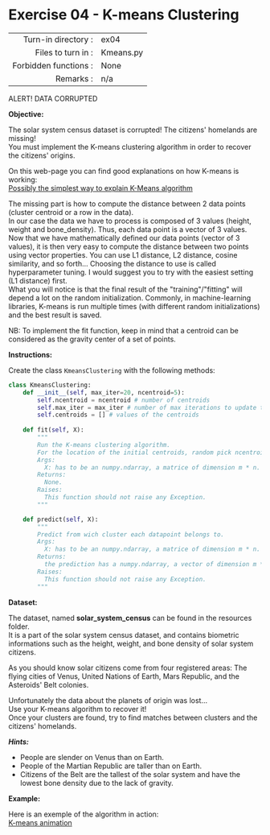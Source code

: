 # Exercise 04 - K-means Clustering


|                         |                    |
| -----------------------:| ------------------ |
|   Turn-in directory :   |  ex04              |
|   Files to turn in :    |  Kmeans.py         |
|   Forbidden functions : |  None              |
|   Remarks :             |  n/a               |


ALERT! DATA CORRUPTED

**Objective:**

The solar system census dataset is corrupted! The citizens' homelands are missing!  
You must implement the K-means clustering algorithm in order to recover the citizens' origins.

On this web-page you can find good explanations on how K-means is working:  
[Possibly the simplest way to explain K-Means algorithm](https://bigdata-madesimple.com/possibly-the-simplest-way-to-explain-k-means-algorithm/)  

The missing part is how to compute the distance between 2 data points (cluster centroid or a row in the data).  
In our case the data we have to process is composed of 3 values (height, weight and bone_density). Thus, each data point is a vector of 3 values.  
Now that we have mathematically defined our data points (vector of 3 values), it is then very easy to compute the distance between two points using vector properties. You can use L1 distance, L2 distance, cosine similarity, and so forth... Choosing the distance to use is called hyperparameter tuning. I would suggest you to try with the easiest setting (L1 distance) first.  
What you will notice is that the final result of the "training"/"fitting" will depend a lot on the random initialization. Commonly, in machine-learning libraries, K-means is run multiple times (with different random initializations) and the best result is saved.  

NB: To implement the fit function, keep in mind that a centroid can be considered as the gravity center of a set of points.  

**Instructions:**

Create the class `KmeansClustering` with the following methods:  

```python
class KmeansClustering:
    def __init__(self, max_iter=20, ncentroid=5):
        self.ncentroid = ncentroid # number of centroids
        self.max_iter = max_iter # number of max iterations to update the centroids
        self.centroids = [] # values of the centroids
        
    def fit(self, X):
        """
        Run the K-means clustering algorithm.
        For the location of the initial centroids, random pick ncentroids from the dataset.
        Args:
          X: has to be an numpy.ndarray, a matrice of dimension m * n.
        Returns:
          None.
        Raises:
          This function should not raise any Exception.
        """

    def predict(self, X):
        """
        Predict from wich cluster each datapoint belongs to.
        Args:
          X: has to be an numpy.ndarray, a matrice of dimension m * n.
        Returns:
          the prediction has a numpy.ndarray, a vector of dimension m * 1.
        Raises:
          This function should not raise any Exception.
        """
```
**Dataset:**

The dataset, named **solar_system_census** can be found in the resources folder.  
It is a part of the solar system census dataset, and contains biometric informations such as the height, weight, and bone density of solar system citizens.  

As you should know solar citizens come from four registered areas: The flying cities of Venus, United Nations of Earth, Mars Republic, and the Asteroids' Belt colonies.  

Unfortunately the data about the planets of origin was lost...  
Use your K-means algorithm to recover it!  
Once your clusters are found, try to find matches between clusters and the citizens' homelands.  

***Hints:***

* People are slender on Venus than on Earth.  
* People of the Martian Republic are taller than on Earth.  
* Citizens of the Belt are the tallest of the solar system and have the lowest bone density due to the lack of gravity.  


**Example:**

Here is an exemple of the algorithm in action:  
[K-means animation](https://i.ibb.co/bKFVVx2/ezgif-com-gif-maker.gif)
